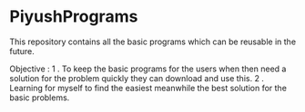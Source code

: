 # PiyushPrograms
This repository contains all the basic programs which can be reusable in the future.

Objective : 
1 . To keep the basic programs for the users when then need a solution for the problem quickly they can download and use this.
2 . Learning for myself to find the easiest meanwhile the best solution for the basic problems.


